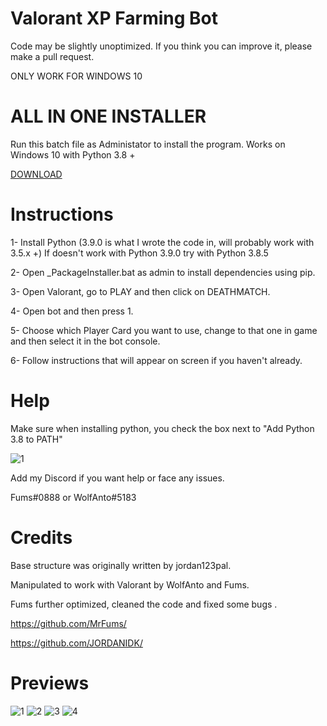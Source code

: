# Valorant XP Farming Bot
Code may be slightly unoptimized. If you think you can improve it, please make a pull request.

ONLY WORK FOR WINDOWS 10

# ALL IN ONE INSTALLER

Run this batch file as Administator to install the program. Works on Windows 10 with Python 3.8 +

<a href="https://github.com/WolfAnto/Valorant-Xp-Bot/releases/download/3/ValorantXPBot_INSTALLER.bat">DOWNLOAD</a>

# Instructions

1- Install Python (3.9.0 is what I wrote the code in, will probably work with 3.5.x +)
   If doesn't work with Python 3.9.0 try with Python 3.8.5

2- Open _PackageInstaller.bat as admin to install dependencies using pip.

3- Open Valorant, go to PLAY and then click on DEATHMATCH.

4- Open bot and then press 1.

5- Choose which Player Card you want to use, change to that one in game and then select it in the bot console.

6- Follow instructions that will appear on screen if you haven't already.


# Help

Make sure when installing python, you check the box next to "Add Python 3.8 to PATH"

<img src="https://camo.githubusercontent.com/0aa9ea72d236a643286fe56c5fb01ba7e517a311/68747470733a2f2f63646e2e646973636f72646170702e636f6d2f6174746163686d656e74732f3736393632363836313034363230323432392f3736393935303738373330343432333434342f303030315f6164645f507974686f6e5f746f5f506174682e706e67" alt="1" data-canonical-src="https://cdn.discordapp.com/attachments/769626861046202429/769950787304423444/0001_add_Python_to_Path.png" style="max-width:100%;">

Add my Discord if you want help or face any issues.

Fums#0888 or WolfAnto#5183


# Credits

Base structure was originally written by jordan123pal.

Manipulated to work with Valorant by WolfAnto and Fums.

Fums further optimized, cleaned the code and fixed some bugs .

https://github.com/MrFums/

https://github.com/JORDANIDK/


# Previews

![1](https://cdn.discordapp.com/attachments/769626861046202429/769734968120180766/unknown.png)
![2](https://cdn.discordapp.com/attachments/769626861046202429/769735054103412746/unknown.png)
![3](https://cdn.discordapp.com/attachments/769626861046202429/769735162392870932/unknown.png)
![4](https://cdn.discordapp.com/attachments/769626861046202429/769737295938715678/unknown.png)
